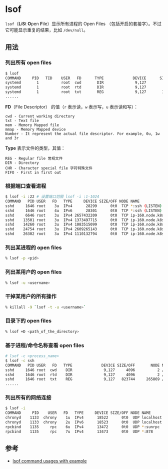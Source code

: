 # lsof

`lsof`（**L**i**S**t **O**pen **F**ile）显示所有进程的 Open Files （包括开启的套接字）。不过它可能显示重复的结果，比如 `/dev/null`。

## 用法

### 列出所有 open files

```sh
$ lsof
COMMAND     PID   TID    USER   FD      TYPE             DEVICE      SIZE/OFF       NODE NAME
systemd       1          root  cwd       DIR              9,127          4096          2 /
systemd       1          root  rtd       DIR              9,127          4096          2 /
systemd       1          root  txt       REG              9,127       1523624     265115 /usr/lib/systemd/systemd
......
```

**FD**（File Descriptor） 的值（`r` 表示读，`w` 表示写，`u` 表示读和写）：

```plain
cwd - Current working directory
txt - Text file
mem - Memory Mapped file
mmap - Memory Mapped device
Number - It represent the actual file descriptor. For example, 0u, 1w and 3r
```

**Type** 表示文件的类型，其值：

```plain
REG - Regular file 常规文件
DIR - Directory
CHR - Character special file 字符特殊文件
FIFO - First in first out
```

### 根据端口查看进程

```sh
$ lsof -i :22 # 设置端口范围 lsof -i :1-1024
COMMAND   PID USER   FD   TYPE     DEVICE SIZE/OFF NODE NAME
sshd     1646 root    3u  IPv4      28299      0t0  TCP *:ssh (LISTEN)
sshd     1646 root    4u  IPv6      28301      0t0  TCP *:ssh (LISTEN)
sshd     6646 root    3u  IPv4 2657432209      0t0  TCP ip-160.node.k8s.ew:ssh->192.168.18.219:11806 (ESTABLISHED)
sshd    13501 root    3u  IPv4 1373497715      0t0  TCP ip-160.node.k8s.ew:ssh->192.168.18.219:7267 (ESTABLISHED)
sshd    14260 root    3u  IPv4 1083515099      0t0  TCP ip-160.node.k8s.ew:ssh->192.168.18.219:14690 (ESTABLISHED)
sshd    24754 root    3u  IPv4 2609265143      0t0  TCP ip-160.node.k8s.ew:ssh->192.168.18.219:10783 (ESTABLISHED)
sshd    26302 root    3u  IPv4 1110132794      0t0  TCP ip-160.node.k8s.ew:ssh->192.168.8.220:37094 (ESTABLISHED)
```

### 列出某进程的 open files

```sh
% lsof -p <pid>
```

### 列出某用户的 open files

```sh
% lsof -u <username>
```

### 干掉某用户的所有操作

```sh
% killall -9 `lsof -t -u <username>`
```

### 目录下的 open files

```sh
% lsof +D <path_of_the_directory>
```

### 基于进程/命令名称查看 open files

```sh
# lsof -c <process_name>
$ lsof -c ssh
COMMAND   PID USER   FD   TYPE             DEVICE SIZE/OFF       NODE NAME
sshd     1646 root  cwd    DIR              9,127     4096          2 /
sshd     1646 root  rtd    DIR              9,127     4096          2 /
sshd     1646 root  txt    REG              9,127   823744     265869 /usr/sbin/sshd
......
```

### 列出所有的网络连接

```sh
$ lsof -i
COMMAND     PID    USER   FD   TYPE     DEVICE SIZE/OFF NODE NAME
chronyd    1133  chrony    1u  IPv4      18522      0t0  UDP localhost:323
chronyd    1133  chrony    2u  IPv6      18523      0t0  UDP localhost:323
rpcbind    1135     rpc    6u  IPv4      13472      0t0  UDP *:sunrpc
rpcbind    1135     rpc    7u  IPv4      13473      0t0  UDP *:878
```

## 参考

* [lsof command usages with example](https://www.crybit.com/lsof-command-usages/)